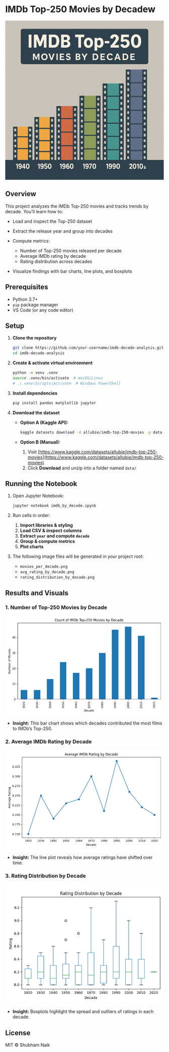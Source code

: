 # IMDb Top-250 Movies by Decadew

![Movies per Decade](image.png)

## Overview

This project analyzes the IMDb Top-250 movies and tracks trends by decade. You'll learn how to:

* Load and inspect the Top-250 dataset
* Extract the release year and group into decades
* Compute metrics:

  * Number of Top-250 movies released per decade
  * Average IMDb rating by decade
  * Rating distribution across decades
* Visualize findings with bar charts, line plots, and boxplots

## Prerequisites

* Python 3.7+
* `pip` package manager
* VS Code (or any code editor)

## Setup

1. **Clone the repository**

   ```bash
   git clone https://github.com/your-username/imdb-decade-analysis.git
   cd imdb-decade-analysis
   ```
2. **Create & activate virtual environment**

   ```bash
   python -m venv .venv
   source .venv/bin/activate  # macOS/Linux
   # .\.venv\Scripts\Activate  # Windows PowerShell
   ```
3. **Install dependencies**

   ```bash
   pip install pandas matplotlib jupyter
   ```
4. **Download the dataset**

   * **Option A (Kaggle API):**

     ```bash
     kaggle datasets download -d allubie/imdb-top-250-movies -p data --unzip
     ```
   * **Option B (Manual):**

     1. Visit [https://www.kaggle.com/datasets/allubie/imdb-top-250-movies](https://www.kaggle.com/datasets/allubie/imdb-top-250-movies)
     2. Click **Download** and unzip into a folder named `data/`

## Running the Notebook

1. Open Jupyter Notebook:

   ```bash
   jupyter notebook imdb_by_decade.ipynb
   ```
2. Run cells in order:

   1. **Import libraries & styling**
   2. **Load CSV & inspect columns**
   3. **Extract `year` and compute `decade`**
   4. **Group & compute metrics**
   5. **Plot charts**
3. The following image files will be generated in your project root:

   * `movies_per_decade.png`
   * `avg_rating_by_decade.png`
   * `rating_distribution_by_decade.png`

## Results and Visuals

### 1. Number of Top-250 Movies by Decade

![Count of Top-250 Movies by Decade](movies_per_decade.png)

* **Insight:** This bar chart shows which decades contributed the most films to IMDb’s Top-250.

### 2. Average IMDb Rating by Decade

![Average Rating by Decade](avg_rating_by_decade.png)

* **Insight:** The line plot reveals how average ratings have shifted over time.

### 3. Rating Distribution by Decade

![Rating Distribution by Decade](rating_distribution_by_decade.png)

* **Insight:** Boxplots highlight the spread and outliers of ratings in each decade.

## License

MIT © Shubham Naik
